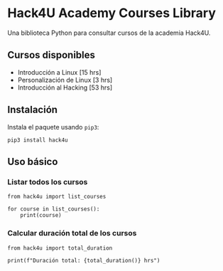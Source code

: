 # Hack4U Academy Courses Library

Una biblioteca Python para consultar cursos de la academia Hack4U.

## Cursos disponibles

- Introducción a Linux [15 hrs]
- Personalización de Linux [3 hrs]
- Introducción al Hacking [53 hrs]

## Instalación

Instala el paquete usando `pip3`:

```python3
pip3 install hack4u
```

## Uso básico

### Listar todos los cursos

```python3
from hack4u import list_courses

for course in list_courses():
    print(course)
```

### Calcular duración total de los cursos

```python3
from hack4u import total_duration

print(f"Duración total: {total_duration()} hrs")
```
